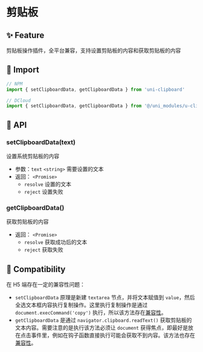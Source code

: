 # 剪贴板

## ✨ Feature

剪贴板操作插件，全平台兼容，支持设置剪贴板的内容和获取剪贴板的内容

## 🥗 Import

```Javascript
// NPM
import { setClipboardData, getClipboardData } from 'uni-clipboard'

// DCloud
import { setClipboardData, getClipboardData } from '@/uni_modules/u-clipboard/js_sdk'
```

## 🥪 API

### setClipboardData(text)

设置系统剪贴板的内容

- 参数：`text` `<string>` 需要设置的文本
- 返回： `<Promise>`
  - `resolve` 设置的文本
  - `reject` 设置失败

### getClipboardData()

获取剪贴板的内容

- 返回： `<Promise>`
  - `resolve` 获取成功后的文本
  - `reject` 获取失败

## 🧀 Compatibility

在 H5 端存在一定的兼容性问题：

- `setClipboardData` 原理是新建 `textarea` 节点，并将文本赋值到 `value`，然后全选文本框内容执行复制操作。这里执行复制操作是通过 `document.execCommand('copy')` 执行，所以该方法存在[兼容性][1]。
- `getClipboardData` 是通过 `navigator.clipboard.readText()` 获取剪贴板的文本内容。需要注意的是执行该方法必须让 `document` 获得焦点，即最好是放在点击事件里，例如在钩子函数直接执行可能会获取不到内容。该方法也存在[兼容性][2]。

[1]: https://developer.mozilla.org/zh-CN/docs/Web/API/Document/execCommand#%E6%B5%8F%E8%A7%88%E5%99%A8%E5%85%BC%E5%AE%B9%E6%80%A7
[2]: https://developer.mozilla.org/zh-CN/docs/Web/API/Clipboard/readText#%E6%B5%8F%E8%A7%88%E5%99%A8%E5%85%BC%E5%AE%B9%E6%80%A7
